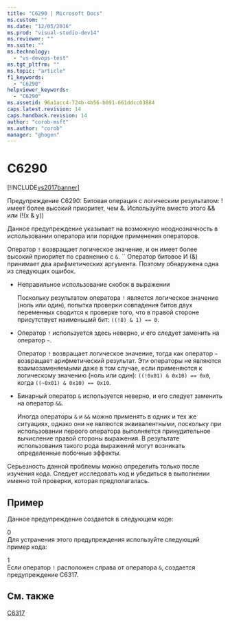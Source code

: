 ```yaml
---
title: "C6290 | Microsoft Docs"
ms.custom: ""
ms.date: "12/05/2016"
ms.prod: "visual-studio-dev14"
ms.reviewer: ""
ms.suite: ""
ms.technology: 
  - "vs-devops-test"
ms.tgt_pltfrm: ""
ms.topic: "article"
f1_keywords: 
  - "C6290"
helpviewer_keywords: 
  - "C6290"
ms.assetid: 96a1acc4-724b-4b56-b091-661ddcc03884
caps.latest.revision: 14
caps.handback.revision: 14
author: "corob-msft"
ms.author: "corob"
manager: "ghogen"
---
```

# C6290
[!INCLUDE[vs2017banner](../code-quality/includes/vs2017banner.md)]

Предупреждение C6290: Битовая операция с логическим результатом: \! имеет более высокий приоритет, чем &.  Используйте вместо этого && или \(\!\(x & y\)\)  
  
 Данное предупреждение указывает на возможную неоднозначность в использовании оператора или порядке применения операторов.  
  
 Оператор `!` возвращает логическое значение, и он имеет более высокий приоритет по сравнению с `&`. `` Оператор битовое И \(&\) принимает два арифметических аргумента.  Поэтому обнаружена одна из следующих ошибок.  
  
-   Неправильное использование скобок в выражении  
  
     Поскольку результатом оператора `!` является логическое значение \(ноль или один\), попытка проверки совпадения битов двух переменных сводится к проверке того, что в правой стороне присутствует наименьший бит: `((!8) & 1) == 0`.  
  
-   Оператор `!` используется здесь неверно, и его следует заменить на оператор `~`.  
  
     Оператор `!` возвращает логическое значение, тогда как оператор `~` возвращает арифметический результат.  Эти операторы не являются взаимозаменяемыми даже в том случае, если применяются к логическому значению \(ноль или один\): `((!0x01) & 0x10) == 0x0`, когда `((~0x01) & 0x10) == 0x10`.  
  
-   Бинарный оператор `&` используется неверно, и его следует заменить на оператор `&&`.  
  
     Иногда операторы `&` и `&&` можно применять в одних и тех же ситуациях, однако они не являются эквивалентными, поскольку при использовании первого оператора выполняется принудительное вычисление правой стороны выражения.  В результате использования такого рода выражений могут возникать определенные побочные эффекты.  
  
 Серьезность данной проблемы можно определить только после изучения кода.  Следует исследовать код и убедиться в выполнении именно той проверки, которая предполагалась.  
  
## Пример  
 Данное предупреждение создается в следующем коде:  
  
<CodeContentPlaceHolder>0</CodeContentPlaceHolder>  
 Для устранения этого предупреждения используйте следующий пример кода:  
  
<CodeContentPlaceHolder>1</CodeContentPlaceHolder>  
 Если оператор `!` расположен справа от оператора `&`, создается предупреждение C6317.  
  
## См. также  
 [C6317](../code-quality/c6317.md)